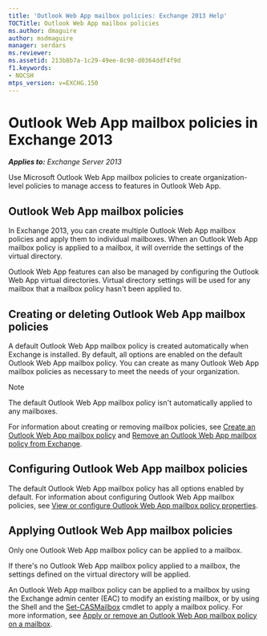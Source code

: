 ```yaml
---
title: 'Outlook Web App mailbox policies: Exchange 2013 Help'
TOCTitle: Outlook Web App mailbox policies
ms.author: dmaguire
author: msdmaguire
manager: serdars
ms.reviewer:
ms.assetid: 213b8b7a-1c29-49ee-8c98-d0364ddf4f9d
f1.keywords:
- NOCSH
mtps_version: v=EXCHG.150
---
```


# Outlook Web App mailbox policies in Exchange 2013

_**Applies to:** Exchange Server 2013_

Use Microsoft Outlook Web App mailbox policies to create organization-level policies to manage access to features in Outlook Web App.

## Outlook Web App mailbox policies
<a name="OWA"> </a>

In Exchange 2013, you can create multiple Outlook Web App mailbox policies and apply them to individual mailboxes. When an Outlook Web App mailbox policy is applied to a mailbox, it will override the settings of the virtual directory.

Outlook Web App features can also be managed by configuring the Outlook Web App virtual directories. Virtual directory settings will be used for any mailbox that a mailbox policy hasn't been applied to.

## Creating or deleting Outlook Web App mailbox policies
<a name="Create"> </a>

A default Outlook Web App mailbox policy is created automatically when Exchange is installed. By default, all options are enabled on the default Outlook Web App mailbox policy. You can create as many Outlook Web App mailbox policies as necessary to meet the needs of your organization.

> [!NOTE]
> The default Outlook Web App mailbox policy isn't automatically applied to any mailboxes.

For information about creating or removing mailbox policies, see [Create an Outlook Web App mailbox policy](create-outlook-web-app-mailbox-policy-exchange-2013-help.md) and [Remove an Outlook Web App mailbox policy from Exchange](remove-outlook-web-app-mailbox-policy-exchange-2013-help.md).

## Configuring Outlook Web App mailbox policies
<a name="Configuring"> </a>

The default Outlook Web App mailbox policy has all options enabled by default. For information about configuring Outlook Web App mailbox policies, see [View or configure Outlook Web App mailbox policy properties](configure-outlook-web-app-mailbox-policy-properties-exchange-2013-help.md).

## Applying Outlook Web App mailbox policies
<a name="Applying"> </a>

Only one Outlook Web App mailbox policy can be applied to a mailbox.

If there's no Outlook Web App mailbox policy applied to a mailbox, the settings defined on the virtual directory will be applied.

An Outlook Web App mailbox policy can be applied to a mailbox by using the Exchange admin center (EAC) to modify an existing mailbox, or by using the Shell and the [Set-CASMailbox](https://docs.microsoft.com/powershell/module/exchange/set-casmailbox) cmdlet to apply a mailbox policy. For more information, see [Apply or remove an Outlook Web App mailbox policy on a mailbox](apply-or-remove-outlook-web-app-mailbox-policy-exchange-2013-help.md).
